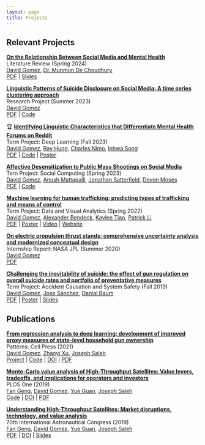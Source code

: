 ```yaml
---
layout: page
title: Projects
---
```


## Relevant Projects

[**On the Relationship Between Social Media and Mental Health**](2024-05-01-social-media-and-mental-health) \
Literature Review (Spring 2024) \
[David Gomez](https://dbgomez94.github.io/),
[Dr. Munmun De Choudhury](http://www.munmund.net/index.html)
\
[PDF](/pdfs/social-media-and-mentla-health.pdf) |
[Slides](/pdfs/social-media-and-mental-health-slides.pdf)

[**Linguistic Patterns of Suicide Disclosure on Social Media: A time series clustering approach**](2023-12-01-suicide-disclosures) \
Research Project (Summer 2023) \
[David Gomez](https://dbgomez94.github.io/)
\
[PDF](/pdfs/suicide-disclosures.pdf) |
[Code]()

🏆 [**Identifying Linguistic Characteristics that Differentiate Mental Health Forums on Reddit**](2023-12-01-reddit-mental-health) \
Term Project: Deep Learning (Fall 2023) \
[David Gomez](https://dbgomez94.github.io/),
[Ray Hung](https://www.linkedin.com/in/ruize-hung/?locale=en_US), 
[Charles Nimo](https://charlesnimo.me/), 
[Inhwa Song](https://greenina.notion.site/Inhwa-Song-0cb769c9a9314e358cf728c0fe3b1e74)
\
[PDF]() |
[Code]() |
[Poster]()


[**Affective Desensitization to Public Mass Shootings on Social Media**](2023-12-01-mass-shootings) \
Tern Project: Social Computing (Spring 2023) \
[David Gomez](https://dbgomez94.github.io/), 
[Anush Mattapalli](https://www.linkedin.com/in/anush96/), 
[Jonathan Satterfield](https://www.linkedin.com/in/jonathan-satterfield-ba0651195/), 
[Devon Moses](https://www.linkedin.com/in/devanmoses/)
\
[PDF]() |
[Code]()

[**Machine learning for human trafficking: predicting types of trafficking and means of control**](2022-05-01-human-trafficking) \
Term Project: Data and Visual Analytics (Spring 2022) \
[David Gomez](https://dbgomez94.github.io/),
[Alexander Bendeck](https://alexanderbendeck.github.io/), 
[Kaylee Tian](https://www.linkedin.com/in/kaylee-nianhan-tian/), 
[Patrick Li](https://www.linkedin.com/in/patrick-li-0/)
\
[PDF](https://drive.google.com/file/d/1ZF1bpdqYRzA3Kcm1SRkUFkqupeNLzdAy/view?usp=sharing) |
[Poster](https://drive.google.com/file/d/1z7QcypF5xcn1TSfJu9RjZayP8_fafuvX/view?usp=sharing) |
[Video](https://youtu.be/GltcIuAIdTc) |
[Website](https://alexanderbendeck.shinyapps.io/human-trafficking-app/)

[**On electric propulsion thrust stands: comprehensive uncertainty analysis and modernized conceptual design**](2021-01-01-thrust-stand-uncertainty-analysis) \
Internship Report: NASA JPL (Summer 2020) \
[David Gomez](https://dbgomez94.github.io/) 
\
[PDF](https://drive.google.com/file/d/13bFrEk7PkWAY2GqFmNS_l3zvok1wE9Wj/view?usp=sharing)

[**Challenging the inevitability of suicide: the effect of gun regulation on overall suicide rates and portfolio of preventative measures**](2020-12-01-challenging-the-inevitability-of-suicide) \
Term Project: Accident Causation and System Safety (Fall 2019) \
[David Gomez](https://dbgomez94.github.io/),
[Jose Sanchez](https://www.linkedin.com/in/jose-c-sanchez/),
[Danial Baum](https://www.linkedin.com/in/daniel-baum-ae/) 
\
[PDF](https://drive.google.com/file/d/1eBo4348ehcbSQ8zs2ny8W4vIRXymCLcg/view?usp=sharing) |
[Poster](https://drive.google.com/file/d/1ATBb5rhDqnycLfk0daZcIRXaoVfniZDy/view?usp=sharing) |
[Slides](https://drive.google.com/file/d/14bEKiji_KDBISvT7OCuvAQOwNU6QED1U/view?usp=sharing)

## Publications
[**From regression analysis to deep learning: development of improved proxy measures of state-level household gun ownership**](2022-07-26-gun-ownership-proxy) \
Patterns: Cell Press (2021) \
[David Gomez](https://dbgomez94.github.io/), 
[Zhaoyi Xu](https://www.linkedin.com/in/zhaoyi-xu-89789a110/), 
[Joseph Saleh](https://www.linkedin.com/in/joseph-homer-saleh-8b8773119/) 
\
[Project](pages/projects/2022-07-26-go-proxy.md) |
[Code](https://github.com/dbgomez94/gun-ownership-proxy) |
[DOI](https://www.cell.com/patterns/fulltext/S2666-3899(20)30202-6) |
[PDF](pdfs/go-proxy.pdf)

[**Monte-Carlo value analysis of High-Throughput Satellites: Value levers, tradeoffs, and implications for operators and investors**](2020-05-01-hts-journal) \
PLOS One (2019) \
[Fan Geng](https://www.linkedin.com/in/fan-geng-93413958/), 
[David Gomez](https://dbgomez94.github.io/), 
[Yue Guan](https://www.linkedin.com/in/scottyguan/), 
[Joseph Saleh](https://www.linkedin.com/in/joseph-homer-saleh-8b8773119/) 
\
[Code](https://github.com/dbgomez94/high-throughput-satellites) |
[DOI](https://journals.plos.org/plosone/article?id=10.1371/journal.pone.0222133) |
[PDF](pdfs/hts.pdf)

[**Understanding High-Throughput Satellites: Market disruptions, technology, and value analysis**](2020-05-01-hts-conference) \
70th International Astronautical Congress (2019) \
[Fan Geng](https://www.linkedin.com/in/fan-geng-93413958/), 
[David Gomez](https://dbgomez94.github.io/), 
[Yue Guan](https://www.linkedin.com/in/scottyguan/), 
[Joseph Saleh](https://www.linkedin.com/in/joseph-homer-saleh-8b8773119/) 
\
[PDF](/pdfs/hts-conference.pdf) |
[DOI](https://iafastro.directory/iac/archive/browse/IAC-19/E3/3/49731/) |
[Slides](/pdfs/hts-slides.pdf)
